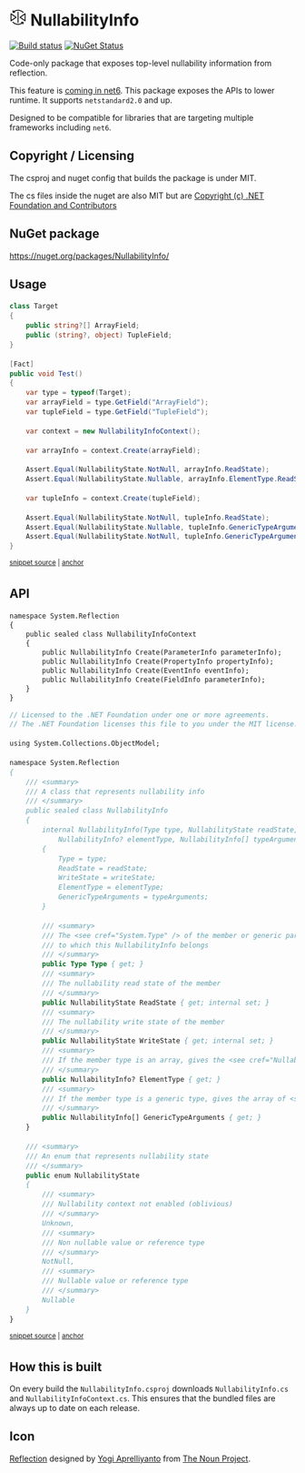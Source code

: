 # <img src="/src/icon.png" height="30px"> NullabilityInfo

[![Build status](https://ci.appveyor.com/api/projects/status/636i70gvxfuwdq38?svg=true)](https://ci.appveyor.com/project/SimonCropp/NullabilityInfo)
[![NuGet Status](https://img.shields.io/nuget/v/NullabilityInfo.svg)](https://www.nuget.org/packages/NullabilityInfo/)

Code-only package that exposes top-level nullability information from reflection.

This feature is [coming in net6](https://github.com/dotnet/runtime/issues/29723). This package exposes the APIs to lower runtime. It supports `netstandard2.0` and up.

Designed to be compatible for libraries that are targeting multiple frameworks including `net6`.


## Copyright / Licensing

The csproj and nuget config that builds the package is under MIT.

The cs files inside the nuget are also MIT but are [Copyright (c) .NET Foundation and Contributors](https://github.com/dotnet/runtime/blob/main/LICENSE.TXT)


## NuGet package

https://nuget.org/packages/NullabilityInfo/

## Usage

<!-- snippet: Usage -->
<a id='snippet-usage'></a>
```cs
class Target
{
    public string?[] ArrayField;
    public (string?, object) TupleField;
}

[Fact]
public void Test()
{
    var type = typeof(Target);
    var arrayField = type.GetField("ArrayField");
    var tupleField = type.GetField("TupleField");

    var context = new NullabilityInfoContext();

    var arrayInfo = context.Create(arrayField);

    Assert.Equal(NullabilityState.NotNull, arrayInfo.ReadState);
    Assert.Equal(NullabilityState.Nullable, arrayInfo.ElementType.ReadState);

    var tupleInfo = context.Create(tupleField);

    Assert.Equal(NullabilityState.NotNull, tupleInfo.ReadState);
    Assert.Equal(NullabilityState.Nullable, tupleInfo.GenericTypeArguments[0].ReadState);
    Assert.Equal(NullabilityState.NotNull, tupleInfo.GenericTypeArguments[1].ReadState);
}
```
<sup><a href='/src/Tests/Samples.cs#L6-L34' title='Snippet source file'>snippet source</a> | <a href='#snippet-usage' title='Start of snippet'>anchor</a></sup>
<!-- endSnippet -->


## API

```
namespace System.Reflection
{
    public sealed class NullabilityInfoContext
    {
        public NullabilityInfo Create(ParameterInfo parameterInfo);
        public NullabilityInfo Create(PropertyInfo propertyInfo);
        public NullabilityInfo Create(EventInfo eventInfo);
        public NullabilityInfo Create(FieldInfo parameterInfo);
    }
}
```

<!-- snippet: NullabilityInfo.cs.pp -->
<a id='snippet-NullabilityInfo.cs.pp'></a>
```pp
// Licensed to the .NET Foundation under one or more agreements.
// The .NET Foundation licenses this file to you under the MIT license.

using System.Collections.ObjectModel;

namespace System.Reflection
{
    /// <summary>
    /// A class that represents nullability info
    /// </summary>
    public sealed class NullabilityInfo
    {
        internal NullabilityInfo(Type type, NullabilityState readState, NullabilityState writeState,
            NullabilityInfo? elementType, NullabilityInfo[] typeArguments)
        {
            Type = type;
            ReadState = readState;
            WriteState = writeState;
            ElementType = elementType;
            GenericTypeArguments = typeArguments;
        }

        /// <summary>
        /// The <see cref="System.Type" /> of the member or generic parameter
        /// to which this NullabilityInfo belongs
        /// </summary>
        public Type Type { get; }
        /// <summary>
        /// The nullability read state of the member
        /// </summary>
        public NullabilityState ReadState { get; internal set; }
        /// <summary>
        /// The nullability write state of the member
        /// </summary>
        public NullabilityState WriteState { get; internal set; }
        /// <summary>
        /// If the member type is an array, gives the <see cref="NullabilityInfo" /> of the elements of the array, null otherwise
        /// </summary>
        public NullabilityInfo? ElementType { get; }
        /// <summary>
        /// If the member type is a generic type, gives the array of <see cref="NullabilityInfo" /> for each type parameter
        /// </summary>
        public NullabilityInfo[] GenericTypeArguments { get; }
    }

    /// <summary>
    /// An enum that represents nullability state
    /// </summary>
    public enum NullabilityState
    {
        /// <summary>
        /// Nullability context not enabled (oblivious)
        /// </summary>
        Unknown,
        /// <summary>
        /// Non nullable value or reference type
        /// </summary>
        NotNull,
        /// <summary>
        /// Nullable value or reference type
        /// </summary>
        Nullable
    }
}
```
<sup><a href='/src/NullabilityInfo/NullabilityInfo.cs.pp#L1-L64' title='Snippet source file'>snippet source</a> | <a href='#snippet-NullabilityInfo.cs.pp' title='Start of snippet'>anchor</a></sup>
<!-- endSnippet -->


## How this is built

On every build the `NullabilityInfo.csproj` downloads `NullabilityInfo.cs` and `NullabilityInfoContext.cs`. This ensures that the bundled files are always up to date on each release.


## Icon

[Reflection](https://thenounproject.com/term/reflection/4087162/) designed by [Yogi Aprelliyanto](https://thenounproject.com/yogiaprelliyanto/) from [The Noun Project](https://thenounproject.com).

